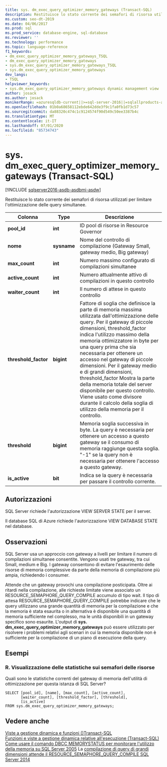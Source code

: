 ```yaml
---
title: sys. dm_exec_query_optimizer_memory_gateways (Transact-SQL)
description: Restituisce lo stato corrente dei semafori di risorsa utilizzati per limitare l'ottimizzazione delle query simultanee
ms.custom: seo-dt-2019
ms.date: 04/06/2017
ms.prod: sql
ms.prod_service: database-engine, sql-database
ms.reviewer: ''
ms.technology: performance
ms.topic: language-reference
f1_keywords:
- dm_exec_query_optimizer_memory_gateways_TSQL
- dm_exec_query_optimizer_memory_gateways
- sys.dm_exec_query_optimizer_memory_gateways_TSQL
- sys.dm_exec_query_optimizer_memory_gateways
dev_langs:
- TSQL
helpviewer_keywords:
- sys.dm_exec_query_optimizer_memory_gateways dynamic management view
author: josack
ms.author: josack
monikerRange: =azuresqldb-current||>=sql-server-2016||=sqlallproducts-allversions||>=sql-server-linux-2017||=azuresqldb-mi-current
ms.openlocfilehash: 01b0a68658112ebde642dde3f9c1fa0fb1d73c57
ms.sourcegitcommit: da88320c474c1c9124574f90d549c50ee3387b4c
ms.translationtype: MT
ms.contentlocale: it-IT
ms.lasthandoff: 07/01/2020
ms.locfileid: "85734743"
---
```

# <a name="sysdm_exec_query_optimizer_memory_gateways-transact-sql"></a>sys. dm_exec_query_optimizer_memory_gateways (Transact-SQL)
[!INCLUDE [sqlserver2016-asdb-asdbmi-asdw](../../includes/applies-to-version/sqlserver2016-asdb-asdbmi-asdw.md)]

Restituisce lo stato corrente dei semafori di risorsa utilizzati per limitare l'ottimizzazione delle query simultanee.

|Colonna|Type|Descrizione|  
|----------|---------------|-----------------|  
|**pool_id**|**int**|ID pool di risorse in Resource Governor|  
|**nome**|**sysname**|Nome del controllo di compilazione (Gateway Small, gateway medio, Big gateway)|
|**max_count**|**int**|Numero massimo configurato di compilazioni simultanee|
|**active_count**|**int**|Numero attualmente attivo di compilazioni in questo controllo|
|**waiter_count**|**int**|Il numero di attese in questo controllo|
|**threshold_factor**|**bigint**|Fattore di soglia che definisce la parte di memoria massima utilizzata dall'ottimizzazione delle query.  Per il gateway di piccole dimensioni, threshold_factor indica l'utilizzo massimo della memoria ottimizzatore in byte per una query prima che sia necessaria per ottenere un accesso nel gateway di piccole dimensioni.  Per il gateway medio e di grandi dimensioni, threshold_factor Mostra la parte della memoria totale del server disponibile per questo controllo. Viene usato come divisore durante il calcolo della soglia di utilizzo della memoria per il controllo.|
|**threshold**|**bigint**|Memoria soglia successiva in byte.  La query è necessaria per ottenere un accesso a questo gateway se il consumo di memoria raggiunge questa soglia.  "-1" se la query non è necessaria per ottenere l'accesso a questo gateway.|
|**is_active**|**bit**|Indica se la query è necessaria per passare il controllo corrente.|


## <a name="permissions"></a>Autorizzazioni  
SQL Server richiede l'autorizzazione VIEW SERVER STATE per il server.

Il database SQL di Azure richiede l'autorizzazione VIEW DATABASE STATE nel database.


## <a name="remarks"></a>Osservazioni  
SQL Server usa un approccio con gateway a livelli per limitare il numero di compilazioni simultanee consentite.  Vengono usati tre gateway, tra cui Small, medium e Big. I gateway consentono di evitare l'esaurimento delle risorse di memoria complessive da parte della memoria di compilazione più ampia, richiedendo i consumer.

Attende che un gateway provochi una compilazione posticipata. Oltre ai ritardi nella compilazione, alle richieste limitate viene associato un RESOURCE_SEMAPHORE_QUERY_COMPILE accumulo di tipo wait. Il tipo di attesa RESOURCE_SEMAPHORE_QUERY_COMPILE potrebbe indicare che le query utilizzano una grande quantità di memoria per la compilazione e che la memoria è stata esaurita o in alternativa è disponibile una quantità di memoria sufficiente nel complesso, ma le unità disponibili in un gateway specifico sono esaurite. L'output di **sys. dm_exec_query_optimizer_memory_gateways** può essere utilizzato per risolvere i problemi relativi agli scenari in cui la memoria disponibile non è sufficiente per la compilazione di un piano di esecuzione della query.  

## <a name="examples"></a>Esempi  

### <a name="a-viewing-statistics-on-resource-semaphores"></a>R. Visualizzazione delle statistiche sui semafori delle risorse  
Quali sono le statistiche correnti del gateway di memoria dell'utilità di ottimizzazione per questa istanza di SQL Server?

```  
SELECT [pool_id], [name], [max_count], [active_count],
       [waiter_count], [threshold_factor], [threshold],
       [is_active]
FROM sys.dm_exec_query_optimizer_memory_gateways;   

```  

## <a name="see-also"></a>Vedere anche  
 [Viste a gestione dinamica e funzioni &#40;&#41;Transact-SQL](./system-dynamic-management-views.md)   
 [Funzioni e viste a gestione dinamica relative all'esecuzione &#40;Transact-SQL&#41;](./execution-related-dynamic-management-views-and-functions-transact-sql.md)  
[Come usare il comando DBCC MEMORYSTATUS per monitorare l'utilizzo della memoria su SQL Server 2005](https://support.microsoft.com/help/907877/how-to-use-the-dbcc-memorystatus-command-to-monitor-memory-usage-on-sql-server-2005) 
 La [compilazione di query di grandi dimensioni attende il RESOURCE_SEMAPHORE_QUERY_COMPILE SQL Server 2014](https://support.microsoft.com/help/3024815/large-query-compilation-waits-on-resource-semaphore-query-compile-in-sql-server-2014)

